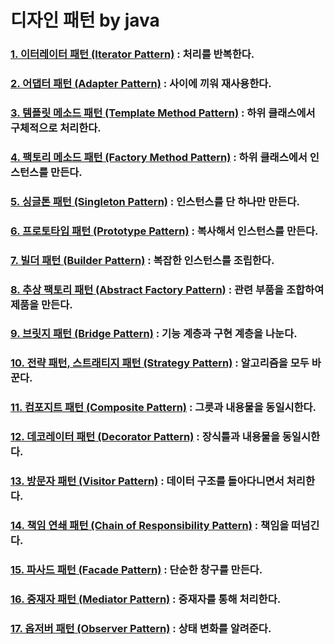 # 디자인 패턴 by java

### [1. 이터레이터 패턴 (Iterator Pattern)](summary/iterator.md) : 처리를 반복한다.
### [2. 어댑터 패턴 (Adapter Pattern)](summary/adapter.md) : 사이에 끼워 재사용한다.
### [3. 템플릿 메소드 패턴 (Template Method Pattern)](summary/template_method.md) : 하위 클래스에서 구체적으로 처리한다.
### [4. 팩토리 메소드 패턴 (Factory Method Pattern)](summary/factory_method.md) : 하위 클래스에서 인스턴스를 만든다.
### [5. 싱글톤 패턴 (Singleton Pattern)](summary/singleton.md) : 인스턴스를 단 하나만 만든다.
### [6. 프로토타입 패턴 (Prototype Pattern)](summary/prototype.md) : 복사해서 인스턴스를 만든다.
### [7. 빌더 패턴 (Builder Pattern)](summary/builder.md) : 복잡한 인스턴스를 조립한다.
### [8. 추상 팩토리 패턴 (Abstract Factory Pattern)](summary/abstract_factory.md) : 관련 부품을 조합하여 제품을 만든다.
### [9. 브릿지 패턴 (Bridge Pattern)](summary/bridge.md) : 기능 계층과 구현 계층을 나눈다.
### [10. 전략 패턴, 스트래티지 패턴 (Strategy Pattern)](summary/strategy.md) : 알고리즘을 모두 바꾼다.
### [11. 컴포지트 패턴 (Composite Pattern)](summary/composite.md) : 그릇과 내용물을 동일시한다.
### [12. 데코레이터 패턴 (Decorator Pattern)](summary/decorator.md) : 장식틀과 내용물을 동일시한다.
### [13. 방문자 패턴 (Visitor Pattern)](summary/visitor.md) : 데이터 구조를 돌아다니면서 처리한다.
### [14. 책임 연쇄 패턴 (Chain of Responsibility Pattern)](summary/chain_of_responsibility.md) : 책임을 떠넘긴다.
### [15. 파사드 패턴 (Facade Pattern)](summary/facade.md) : 단순한 창구를 만든다.
### [16. 중재자 패턴 (Mediator Pattern)](summary/facade.md) : 중재자를 통해 처리한다.
### [17. 옵저버 패턴 (Observer Pattern)](summary/observer.md) : 상태 변화를 알려준다.
